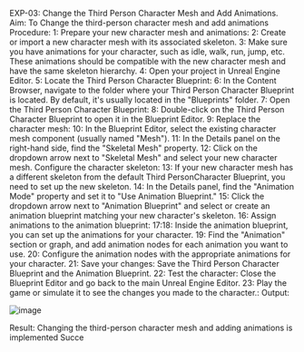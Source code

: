 EXP-03: Change the Third Person Character Mesh and Add Animations.
Aim:
To Change the third-person character mesh and add animations
Procedure:
1: Prepare your new character mesh and animations:
2: Create or import a new character mesh with its associated skeleton.
3: Make sure you have animations for your character, such as idle, walk, run, jump, etc.
These animations should be compatible with the new character mesh and have the same
skeleton hierarchy.
4: Open your project in Unreal Engine Editor.
5: Locate the Third Person Character Blueprint:
6: In the Content Browser, navigate to the folder where your Third Person Character
Blueprint is located. By default, it's usually located in the "Blueprints" folder.
7: Open the Third Person Character Blueprint:
8: Double-click on the Third Person Character Blueprint to open it in the Blueprint Editor.
9: Replace the character mesh:
10: In the Blueprint Editor, select the existing character mesh component (usually named
"Mesh").
11: In the Details panel on the right-hand side, find the "Skeletal Mesh" property.
12: Click on the dropdown arrow next to "Skeletal Mesh" and select your new character
mesh. Configure the character skeleton:
13: If your new character mesh has a different skeleton from the default Third PersonCharacter
Blueprint, you need to set up the new skeleton.
14: In the Details panel, find the "Animation Mode" property and set it to "Use Animation
Blueprint."
15: Click the dropdown arrow next to "Animation Blueprint" and select or create an
animation blueprint matching your new character's skeleton.
16: Assign animations to the animation blueprint:
17:18: Inside the animation blueprint, you can set up the animations for your character.
19: Find the "Animation" section or graph, and add animation nodes for each animation you
want to use.
20: Configure the animation nodes with the appropriate animations for your character. 21:
Save your changes: Save the Third Person Character Blueprint and the Animation
Blueprint.
22: Test the character: Close the Blueprint Editor and go back to the main Unreal Engine
Editor.
23: Play the game or simulate it to see the changes you made to the character.:
Output:

![image](https://github.com/user-attachments/assets/58873b32-9b20-406b-9871-4ee2d792d089)


Result:
Changing the third-person character mesh and adding animations is implemented
Succe
